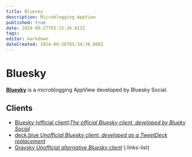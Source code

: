 ```yaml
---
title: Bluesky
description: Microblogging AppView
published: true
date: 2024-09-27T03:15:26.812Z
tags: 
editor: markdown
dateCreated: 2024-09-26T05:34:36.800Z
---
```


# Bluesky
[**Bluesky**](https://bsky.app) is a microblogging AppView developed by Bluesky Social. 

## Clients
- [Bluesky (official client)*The official Bluesky client, developed by Blueky Social*](/Current_Projects/AppViews/Bluesky/Clients/Bluesky_(Official_Client))
- [deck.blue *Unofficial Bluesky client, developed as a TweetDeck replacement*](/Current_Projects/AppViews/Bluesky/Clients/deck_blue)
- [Graysky *Unofficial alternative Bluesky client*](/Current_Projects/AppViews/Bluesky/Clients/Graysky)
{.links-list}